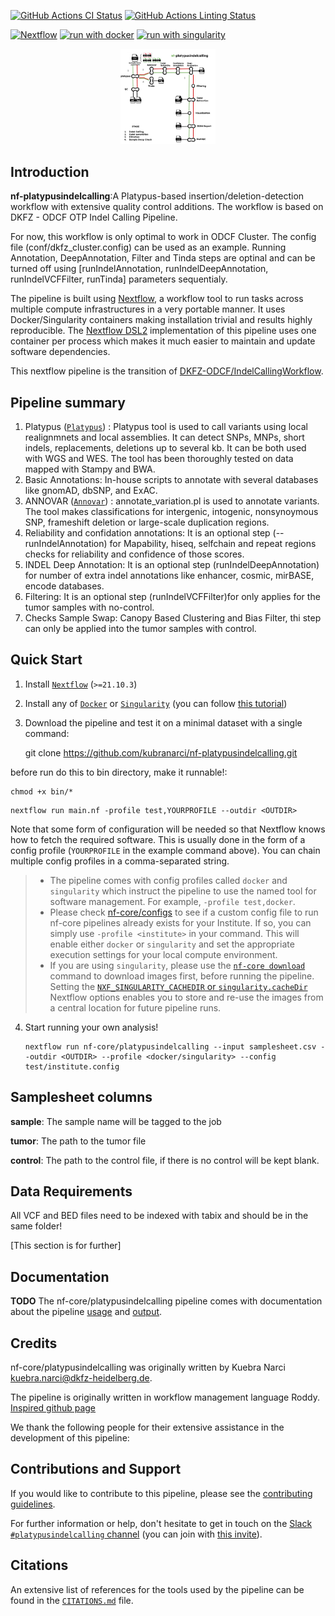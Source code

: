 

[![GitHub Actions CI Status](https://github.com/kubranarci/nf-core-platypusindelcalling/workflows/nf-core%20CI/badge.svg)](https://github.com/nf-core/platypusindelcalling/actions?query=workflow%3A%22nf-core+CI%22)
[![GitHub Actions Linting Status](https://github.com/kubranarci/nf-core-platypusindelcalling/workflows/nf-core%20linting/badge.svg)](https://github.com/nf-core/platypusindelcalling/actions?query=workflow%3A%22nf-core+linting%22)

[![Nextflow](https://img.shields.io/badge/nextflow%20DSL2-%E2%89%A521.10.3-23aa62.svg)](https://www.nextflow.io/)
[![run with docker](https://img.shields.io/badge/run%20with-docker-0db7ed?logo=docker)](https://www.docker.com/)
[![run with singularity](https://img.shields.io/badge/run%20with-singularity-1d355c.svg)](https://sylabs.io/docs/)

<p align="center">
    <img title="nf-platypusindelcalling workflow" src="docs/images/nf-platypusindelcalling.png" width=30%>
</p>


## Introduction

**nf-platypusindelcalling**:A Platypus-based insertion/deletion-detection workflow with extensive quality control additions.  The workflow is based on DKFZ - ODCF OTP Indel Calling Pipeline.

For now, this workflow is only optimal to work in ODCF Cluster. The config file (conf/dkfz_cluster.config) can be used as an example. Running Annotation, DeepAnnotation, Filter and Tinda steps are optinal and can be turned off using [runIndelAnnotation, runIndelDeepAnnotation, runIndelVCFFilter, runTinda] parameters sequentialy.  

The pipeline is built using [Nextflow](https://www.nextflow.io), a workflow tool to run tasks across multiple compute infrastructures in a very portable manner. It uses Docker/Singularity containers making installation trivial and results highly reproducible. The [Nextflow DSL2](https://www.nextflow.io/docs/latest/dsl2.html) implementation of this pipeline uses one container per process which makes it much easier to maintain and update software dependencies.

This nextflow pipeline is the transition of [DKFZ-ODCF/IndelCallingWorkflow](https://github.com/DKFZ-ODCF/IndelCallingWorkflow). 

<!-- TODO nf-core: Add full-sized test dataset and amend the paragraph below if applicable -->



## Pipeline summary

<!-- TODO nf-core: Fill in short bullet-pointed list of the default steps in the pipeline -->

1. Platypus ([`Platypus`](https://www.well.ox.ac.uk/research/research-groups/lunter-group/lunter-group/platypus-a-haplotype-based-variant-caller-for-next-generation-sequence-data))
   : Platypus tool is used to call variants using local realignmnets and local assemblies. It can detect SNPs, MNPs, short indels, replacements, deletions up to several kb. It can be both used with WGS and WES. The tool has been thoroughly tested on data mapped with Stampy and BWA.
2. Basic Annotations: In-house scripts to annotate with several databases like gnomAD, dbSNP, and ExAC.
3. ANNOVAR ([`Annovar`](https://annovar.openbioinformatics.org/en/latest/))
   : annotate_variation.pl is used to annotate variants. The tool makes classifications for intergenic, intogenic, nonsynoymous SNP, frameshift deletion or large-scale duplication regions.
4. Reliability and confidation annotations: It is an optional step (--runIndelAnnotation) for Mapability, hiseq, selfchain and repeat regions checks for reliability and confidence of those scores.
5. INDEL Deep Annotation: It is an optional step (runIndelDeepAnnotation) for number of extra indel annotations like enhancer, cosmic, mirBASE, encode databases.
6. Filtering: It is an optional step (runIndelVCFFilter)for only applies for the tumor samples with no-control.
7. Checks Sample Swap: Canopy Based Clustering and Bias Filter, thi step can only be applied into the tumor samples with control. 


## Quick Start

1. Install [`Nextflow`](https://www.nextflow.io/docs/latest/getstarted.html#installation) (`>=21.10.3`)

2. Install any of [`Docker`](https://docs.docker.com/engine/installation/) or [`Singularity`](https://www.sylabs.io/guides/3.0/user-guide/) (you can follow [this tutorial](https://singularity-tutorial.github.io/01-installation/))

3. Download the pipeline and test it on a minimal dataset with a single command:

   git clone https://github.com/kubranarci/nf-platypusindelcalling.git

  before run do this to bin directory, make it runnable!:

  ```console
  chmod +x bin/*
  ```

   ```console
   nextflow run main.nf -profile test,YOURPROFILE --outdir <OUTDIR>
   ```

   Note that some form of configuration will be needed so that Nextflow knows how to fetch the required software. This is usually done in the form of a config profile (`YOURPROFILE` in the example command above). You can chain multiple config profiles in a comma-separated string.

   > - The pipeline comes with config profiles called `docker` and `singularity` which instruct the pipeline to use the named tool for software management. For example, `-profile test,docker`.
   > - Please check [nf-core/configs](https://github.com/nf-core/configs#documentation) to see if a custom config file to run nf-core pipelines already exists for your Institute. If so, you can simply use `-profile <institute>` in your command. This will enable either `docker` or `singularity` and set the appropriate execution settings for your local compute environment.
   > - If you are using `singularity`, please use the [`nf-core download`](https://nf-co.re/tools/#downloading-pipelines-for-offline-use) command to download images first, before running the pipeline. Setting the [`NXF_SINGULARITY_CACHEDIR` or `singularity.cacheDir`](https://www.nextflow.io/docs/latest/singularity.html?#singularity-docker-hub) Nextflow options enables you to store and re-use the images from a central location for future pipeline runs.
   
4. Start running your own analysis!

   <!-- TODO nf-core: Update the example "typical command" below used to run the pipeline -->

   ```console
   nextflow run nf-core/platypusindelcalling --input samplesheet.csv --outdir <OUTDIR> --profile <docker/singularity> --config test/institute.config
   ```
## Samplesheet columns

**sample**: The sample name will be tagged to the job

**tumor**: The path to the tumor file

**control**: The path to the control file, if there is no control will be kept blank.

## Data Requirements

All VCF and BED files need to be indexed with tabix and should be in the same folder!

[This section is for further]


## Documentation

**TODO**
The nf-core/platypusindelcalling pipeline comes with documentation about the pipeline [usage](https://github.com/kubranarci/nf-platypusindelcalling/blob/main/docs/usage.md) and [output](https://github.com/kubranarci/nf-platypusindelcalling/blob/main/docs/output.md).


## Credits

nf-core/platypusindelcalling was originally written by Kuebra Narci kuebra.narci@dkfz-heidelberg.de.

The pipeline is originally written in workflow management language Roddy. [Inspired github page](https://github.com/DKFZ-ODCF/IndelCallingWorkflow)

We thank the following people for their extensive assistance in the development of this pipeline:

<!-- TODO nf-core: If applicable, make list of people who have also contributed -->

## Contributions and Support

If you would like to contribute to this pipeline, please see the [contributing guidelines](.github/CONTRIBUTING.md).

For further information or help, don't hesitate to get in touch on the [Slack `#platypusindelcalling` channel](https://nfcore.slack.com/channels/platypusindelcalling) (you can join with [this invite](https://nf-co.re/join/slack)).

## Citations

<!-- TODO nf-core: Add citation for pipeline after first release. Uncomment lines below and update Zenodo doi and badge at the top of this file. -->
<!-- If you use  nf-core/platypusindelcalling for your analysis, please cite it using the following doi: [10.5281/zenodo.XXXXXX](https://doi.org/10.5281/zenodo.XXXXXX) -->

<!-- TODO nf-core: Add bibliography of tools and data used in your pipeline -->

An extensive list of references for the tools used by the pipeline can be found in the [`CITATIONS.md`](CITATIONS.md) file.
